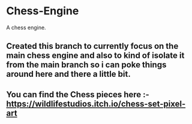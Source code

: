 # Chess-Engine
A chess engine.

## Created this branch to currently focus on the main chess engine and also to kind of isolate it from the main branch so i can poke things around here and there a little bit.

## You can find the Chess pieces here :- https://wildlifestudios.itch.io/chess-set-pixel-art
